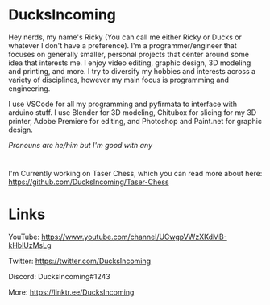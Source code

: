 # DucksIncoming

Hey nerds, my name's Ricky (You can call me either Ricky or Ducks or whatever I don't have a preference). I'm a programmer/engineer that focuses on generally smaller, personal projects that center around some idea that interests me. I enjoy video editing, graphic design, 3D modeling and printing, and more. I try to diversify my hobbies and interests across a variety of disciplines, however my main focus is programming and engineering.

I use VSCode for all my programming and pyfirmata to interface with arduino stuff. I use Blender for 3D modeling, Chitubox for slicing for my 3D printer, Adobe Premiere for editing, and Photoshop and Paint.net for graphic design. 

*Pronouns are he/him but I'm good with any*

#

I'm Currently working on Taser Chess, which you can read more about here: https://github.com/DucksIncoming/Taser-Chess

# Links 
YouTube: https://www.youtube.com/channel/UCwgpVWzXKdMB-kHblUzMsLg

Twitter: https://twitter.com/DucksIncoming

Discord: DucksIncoming#1243

More: https://linktr.ee/DucksIncoming
